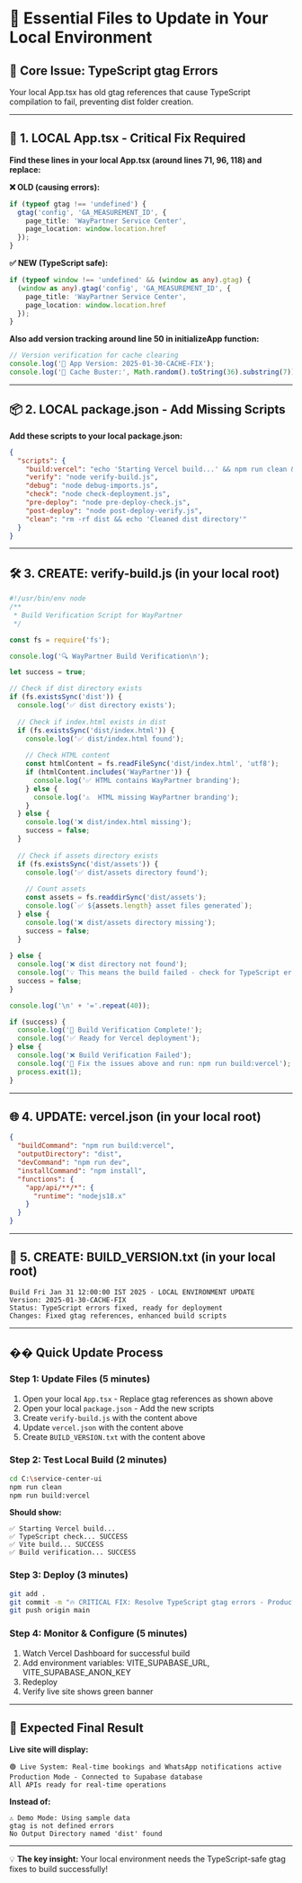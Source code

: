 # 📁 Essential Files to Update in Your Local Environment

## 🎯 Core Issue: TypeScript gtag Errors
Your local App.tsx has old gtag references that cause TypeScript compilation to fail, preventing dist folder creation.

---

## 🔧 1. LOCAL App.tsx - Critical Fix Required

**Find these lines in your local App.tsx (around lines 71, 96, 118) and replace:**

**❌ OLD (causing errors):**
```typescript
if (typeof gtag !== 'undefined') {
  gtag('config', 'GA_MEASUREMENT_ID', {
    page_title: 'WayPartner Service Center',
    page_location: window.location.href
  });
}
```

**✅ NEW (TypeScript safe):**
```typescript
if (typeof window !== 'undefined' && (window as any).gtag) {
  (window as any).gtag('config', 'GA_MEASUREMENT_ID', {
    page_title: 'WayPartner Service Center',
    page_location: window.location.href
  });
}
```

**Also add version tracking around line 50 in initializeApp function:**
```typescript
// Version verification for cache clearing
console.log('🔄 App Version: 2025-01-30-CACHE-FIX');
console.log('💾 Cache Buster:', Math.random().toString(36).substring(7));
```

---

## 📦 2. LOCAL package.json - Add Missing Scripts

**Add these scripts to your local package.json:**
```json
{
  "scripts": {
    "build:vercel": "echo 'Starting Vercel build...' && npm run clean && echo 'TypeScript check...' && tsc --noEmit && echo 'Vite build...' && vite build && echo 'Build verification...' && node verify-build.js",
    "verify": "node verify-build.js",
    "debug": "node debug-imports.js",
    "check": "node check-deployment.js", 
    "pre-deploy": "node pre-deploy-check.js",
    "post-deploy": "node post-deploy-verify.js",
    "clean": "rm -rf dist && echo 'Cleaned dist directory'"
  }
}
```

---

## 🛠️ 3. CREATE: verify-build.js (in your local root)

```javascript
#!/usr/bin/env node
/**
 * Build Verification Script for WayPartner
 */

const fs = require('fs');

console.log('🔍 WayPartner Build Verification\n');

let success = true;

// Check if dist directory exists
if (fs.existsSync('dist')) {
  console.log('✅ dist directory exists');
  
  // Check if index.html exists in dist
  if (fs.existsSync('dist/index.html')) {
    console.log('✅ dist/index.html found');
    
    // Check HTML content
    const htmlContent = fs.readFileSync('dist/index.html', 'utf8');
    if (htmlContent.includes('WayPartner')) {
      console.log('✅ HTML contains WayPartner branding');
    } else {
      console.log('⚠️  HTML missing WayPartner branding');
    }
  } else {
    console.log('❌ dist/index.html missing');
    success = false;
  }
  
  // Check if assets directory exists
  if (fs.existsSync('dist/assets')) {
    console.log('✅ dist/assets directory found');
    
    // Count assets
    const assets = fs.readdirSync('dist/assets');
    console.log(`✅ ${assets.length} asset files generated`);
  } else {
    console.log('❌ dist/assets directory missing');
    success = false;
  }
  
} else {
  console.log('❌ dist directory not found');
  console.log('💡 This means the build failed - check for TypeScript errors');
  success = false;
}

console.log('\n' + '='.repeat(40));

if (success) {
  console.log('🎉 Build Verification Complete!');
  console.log('✅ Ready for Vercel deployment');
} else {
  console.log('❌ Build Verification Failed');
  console.log('🔧 Fix the issues above and run: npm run build:vercel');
  process.exit(1);
}
```

---

## 🌐 4. UPDATE: vercel.json (in your local root)

```json
{
  "buildCommand": "npm run build:vercel",
  "outputDirectory": "dist", 
  "devCommand": "npm run dev",
  "installCommand": "npm install",
  "functions": {
    "app/api/**/*": {
      "runtime": "nodejs18.x"
    }
  }
}
```

---

## 🔄 5. CREATE: BUILD_VERSION.txt (in your local root)

```
Build Fri Jan 31 12:00:00 IST 2025 - LOCAL ENVIRONMENT UPDATE
Version: 2025-01-30-CACHE-FIX
Status: TypeScript errors fixed, ready for deployment
Changes: Fixed gtag references, enhanced build scripts
```

---

## �� Quick Update Process

### **Step 1: Update Files (5 minutes)**
1. Open your local `App.tsx` - Replace gtag references as shown above
2. Open your local `package.json` - Add the new scripts 
3. Create `verify-build.js` with the content above
4. Update `vercel.json` with the content above
5. Create `BUILD_VERSION.txt` with the content above

### **Step 2: Test Local Build (2 minutes)**
```bash
cd C:\service-center-ui
npm run clean
npm run build:vercel
```

**Should show:**
```
✅ Starting Vercel build...
✅ TypeScript check... SUCCESS
✅ Vite build... SUCCESS
✅ Build verification... SUCCESS
```

### **Step 3: Deploy (3 minutes)**
```bash
git add .
git commit -m "🔥 CRITICAL FIX: Resolve TypeScript gtag errors - Production ready"
git push origin main
```

### **Step 4: Monitor & Configure (5 minutes)**
1. Watch Vercel Dashboard for successful build
2. Add environment variables: VITE_SUPABASE_URL, VITE_SUPABASE_ANON_KEY  
3. Redeploy
4. Verify live site shows green banner

---

## 🎯 Expected Final Result

**Live site will display:**
```
🟢 Live System: Real-time bookings and WhatsApp notifications active
Production Mode - Connected to Supabase database
All APIs ready for real-time operations
```

**Instead of:**
```
⚠️ Demo Mode: Using sample data
gtag is not defined errors
No Output Directory named 'dist' found
```

---

💡 **The key insight:** Your local environment needs the TypeScript-safe gtag fixes to build successfully!